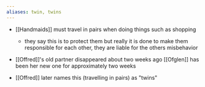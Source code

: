 ```yaml
---
aliases: twin, twins
---
```

- [[Handmaids]] must travel in pairs when doing things such as shopping
	- they say this is to protect them but really it is done to make them responsible for each other, they are liable for the others misbehavior

- [[Offred]]'s old partner disappeared about two weeks ago [[Ofglen]] has been her new one for approximately two weeks

- [[Offred]] later names this (travelling in pairs) as "twins"
